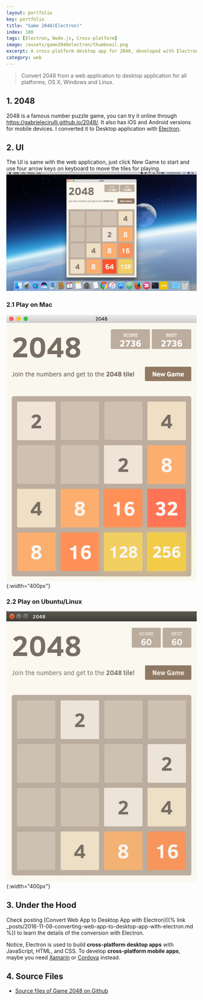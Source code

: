 ```yaml
---
layout: portfolio
key: portfolio
title: "Game 2048(Electron)"
index: 180
tags: [Electron, Node.js, Cross-platform]
image: /assets/game2048electron/thumbnail.png
excerpt: A cross-platform desktop app for 2048, developed with Electron and Node.js
category: web
---
```


> Convert 2048 from a web application to desktop application for all platforms, OS X, Windows and Linux.

## 1. 2048
2048 is a famous number puzzle game, you can try it online through https://gabrielecirulli.github.io/2048/. It also has iOS and Android versions for mobile devices. I converted it to Desktop application with [Electron](https://electron.atom.io/).

## 2. UI
The UI is same with the web application, just click New Game to start and use four arrow keys on keyboard to move the tiles for playing.
![image](/assets/game2048electron/2048.png)  
### 2.1 Play on Mac
![image](/assets/game2048electron/mac.png){:width="400px"}  
### 2.2 Play on Ubuntu/Linux
![image](/assets/game2048electron/linux.png){:width="400px"}  

## 3. Under the Hood
Check posting [Convert Web App to Desktop App with Electron]({% link _posts/2016-11-08-converting-web-app-to-desktop-app-with-electron.md %}) to learn the details of the conversion with Electron.

Notice, Electron is used to build __cross-platform desktop apps__ with JavaScript, HTML, and CSS. To develop __cross-platform mobile apps__, maybe you need [Xamarin](https://www.xamarin.com/) or [Cordova](https://cordova.apache.org/) instead.

## 4. Source Files
* [Source files of Game 2048 on Github](https://github.com/jojozhuang/Portfolio/tree/master/Game2048)
